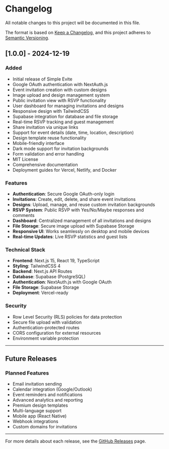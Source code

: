 # Changelog

All notable changes to this project will be documented in this file.

The format is based on [Keep a Changelog](https://keepachangelog.com/en/1.0.0/),
and this project adheres to [Semantic Versioning](https://semver.org/spec/v2.0.0.html).

## [1.0.0] - 2024-12-19

### Added
- Initial release of Simple Evite
- Google OAuth authentication with NextAuth.js
- Event invitation creation with custom designs
- Image upload and design management system
- Public invitation view with RSVP functionality
- User dashboard for managing invitations and designs
- Responsive design with TailwindCSS
- Supabase integration for database and file storage
- Real-time RSVP tracking and guest management
- Share invitation via unique links
- Support for event details (date, time, location, description)
- Design template reuse functionality
- Mobile-friendly interface
- Dark mode support for invitation backgrounds
- Form validation and error handling
- MIT License
- Comprehensive documentation
- Deployment guides for Vercel, Netlify, and Docker

### Features
- **Authentication**: Secure Google OAuth-only login
- **Invitations**: Create, edit, delete, and share event invitations
- **Designs**: Upload, manage, and reuse custom invitation backgrounds
- **RSVP System**: Public RSVP with Yes/No/Maybe responses and comments
- **Dashboard**: Centralized management of all invitations and designs
- **File Storage**: Secure image upload with Supabase Storage
- **Responsive UI**: Works seamlessly on desktop and mobile devices
- **Real-time Updates**: Live RSVP statistics and guest lists

### Technical Stack
- **Frontend**: Next.js 15, React 19, TypeScript
- **Styling**: TailwindCSS 4
- **Backend**: Next.js API Routes
- **Database**: Supabase (PostgreSQL)
- **Authentication**: NextAuth.js with Google OAuth
- **File Storage**: Supabase Storage
- **Deployment**: Vercel-ready

### Security
- Row Level Security (RLS) policies for data protection
- Secure file upload with validation
- Authentication-protected routes
- CORS configuration for external resources
- Environment variable protection

---

## Future Releases

### Planned Features
- Email invitation sending
- Calendar integration (Google/Outlook)
- Event reminders and notifications
- Advanced analytics and reporting
- Premium design templates
- Multi-language support
- Mobile app (React Native)
- Webhook integrations
- Custom domains for invitations

---

For more details about each release, see the [GitHub Releases](https://github.com/mmankal/simple-evite/releases) page.
